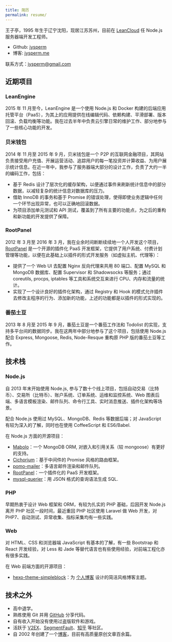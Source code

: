 ```yaml
---
title: 简历
permalink: resume/
---
```


王子亭，1995 年生于辽宁沈阳，现居江苏苏州，目前在 [LeanCloud](https://leancloud.cn/) 任 Node.js 服务器端开发工程师。

* Github: [jysperm](https://github.com/jysperm)
* 博客: [jysperm.me](https://jysperm.me/)

联系方式：[jysperm@gmail.com](mailto:jysperm@gmail.com)

## 近期项目

### LeanEngine

2015 年 11 月至今，LeanEngine 是一个使用 Node.js 和 Docker 构建的后端应用托管平台（PaaS），为其上的应用提供在线编辑代码、依赖构建、平滑部署、版本回滚、负载均衡等功能。我在过去半年中负责云引擎日常的维护工作、部分地参与了一些核心功能的开发。

### 贝米钱包

2014 年 11 月至 2015 年 9 月，贝米钱包是一个 P2P 的互联网金融项目，其网站负责接受用户充值、开展运营活动、追踪用户的每一笔投资并计算收益、为用户展示统计信息。在近一年中，我参与了服务器端大部分的设计工作，负责了大约一半的编码工作，包括：

* 基于 Redis 设计了层次化的缓存架构，以便通过事件来刷新统计信息中的部分数据，以减轻复杂的统计信息对数据库的压力。
* 借助 InnoDB 的事务和基于 Promise 的错误处理，使得即使业务逻辑中任何一个环节出现异常，也可以正确地回滚数据。
* 为项目添加单元测试和 API 测试，覆盖到了所有主要的功能点，为之后的重构和新功能的开发提供了保障。

### RootPanel

2012 年 3 月至 2016 年 3 月，我在业余时间断断续续地一个人开发这个项目，[RootPanel](https://github.com/HackPlan/RootPanel) 是一个开源的插件化 PaaS 开发框架，它提供了用户系统、付费计划管理等功能，以便在此基础上以插件的形式开发服务（如虚拟主机、代理等）：

* 提供了一个 Web UI 去配置 Nginx 反向代理来共用 80 端口、配置 MySQL 和 MongoDB 数据库、配置 Supervisor 和 Shadowsocks 等服务；通过 coreutils, procps, iptables 等工具和系统交互来进行 CPU、内存和流量的统计。
* 实现了一个设计良好的插件化架构，通过 Registry 和 Hook 的模式允许插件去修改主程序的行为、添加新的功能，上述的功能都是以插件的形式实现的。

### 番茄土豆

2013 年 8 月至 2015 年 9 月，番茄土豆是一个番茄工作法和 Todolist 的实现，支持多平台间的数据同步。我在这两年中部分地参与了这个项目，包括使用 Node.js 配合 Express, Mongoose, Redis, Node-Resque 重构原 PHP 版的番茄土豆等工作。

## 技术栈

### Node.js

自 2013 年末开始使用 Node.js, 参与了数十个线上项目，包括自动交易（比特币）、交易所（比特币）、账户系统、订单系统、运维和监控系统、Web 图表后端、多语言模板渲染、邮件队列、命令行工具、实时消息推送、插件化架构等场景。

配合 Node.js 使用过 MySQL、MongoDB、Redis 等数据后端；对 JavaScript 有较为深入的了解，同时也在使用 CoffeeScript 和 ES6/Babel.

在 Node.js 方面的开源项目：

* [Mabolo](https://github.com/jysperm/Mabolo)：一个 MongoDB ORM, 对嵌入和引用关系（较 mongoose）有更好的支持。
* [Cichorium](https://github.com/jysperm/Cichorium)：基于中间件的 Promise 风格的路由框架。
* [pomo-mailer](https://github.com/jysperm/pomo-mailer)：多语言邮件渲染和邮件队列。
* [RootPanel](https://github.com/jysperm/RootPanel)：一个插件化的 PaaS 开发框架。
* [mysql-querier](https://github.com/jysperm/mysql-querier)：用 JSON 格式的查询语法生成 SQL.

### PHP

早期热衷于设计 Web 框架和 ORM，有较为扎实的 PHP 基础，后因开发 Node.js 离开 PHP 社区一段时间，最近重回 PHP 社区使用 Laravel 做 Web 开发，对 PHP7、自动测试、异常收集、指标采集均有一些实践。

### Web

对 HTML、CSS 和浏览器端 JavaScript 有基本的了解，有一些 Bootstrap 和 React 开发经验，对 Less 和 Jade 等替代语言也有些使用经验，对前端工程化亦有很多实践。

在 Web 前端方面的开源项目：

* [hexo-theme-simpleblock](https://github.com/jysperm/hexo-theme-simpleblock)：为 [个人博客](https://jysperm.me/) 设计的简洁风格博客主题。

## 技术之外

* 高中退学。
* 熟练使用 Git 并用 [GitHub](https://github.com/jysperm) 分享代码。
* 自有收入开始没有使用过盗版软件和游戏。
* 活跃于 [V2EX](https://www.v2ex.com/member/jybox)、[SegmentFault](http://segmentfault.com/u/jysperm)、[知乎](http://www.zhihu.com/people/jysperm) 等社区。
* 自 2002 年创建了一个[博客](https://jysperm.me/)，目前有高质量原创文章百余篇。
